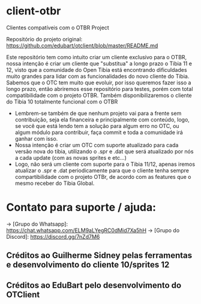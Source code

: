 # client-otbr
Clientes compatíveis com o OTBR Project

Repositório do projeto original: https://github.com/edubart/otclient/blob/master/README.md

Este repositório tem como intuito criar um cliente exclusivo para o OTBR, nossa intenção é criar um cliente que "substitua" a longo prazo o Tibia 11 e 12, visto que a comunidade do Open Tibia está encontrando dificuldades muito grandes para lidar com as funcionalidades do novo cliente do Tibia. 
Sabemos que o OTC tem muito que evoluir, por isso queremos fazer isso a longo prazo, então abriremos esse repositório para testes, porém com total compatibilidade com o projeto OTBR. 
Também disponibilizaremos o cliente do Tibia 10 totalmente funcional com o OTBR

* Lembrem-se também de que nenhum projeto vai para a frente sem contribuição, seja ela financeira e principalmente com conteúdo, logo, se você que está lendo tem a solução para algum erro no OTC, ou algum módulo para contribuir, faça commit e toda a comunidade irá ganhar com isso. 
* Nossa intenção é criar um OTC com suporte atualizado para cada versão nova do tibia, utilizando o .spr e .dat que será atualizado por nós a cada update (com as novas sprites e etc...)
* Logo, não será um cliente com suporte para o Tibia 11/12, apenas iremos atualizar o .spr e .dat periodicamente para que o cliente tenha sempre compartibilidade com o projeto OTBr, de acordo com as features que o mesmo receber do Tibia Global. 

# Contato para suporte / ajuda:
-> [Grupo do Whatsapp]: https://chat.whatsapp.com/ELM9aLYegRC0dMid7Xa5hH
-> [Grupo do Discord]: https://discord.gg/7nZd7M6

## Créditos ao Guilherme Sidney pelas ferramentas e desenvolvimento do cliente 10/sprites 12
## Créditos ao EduBart pelo desenvolvimento do OTClient